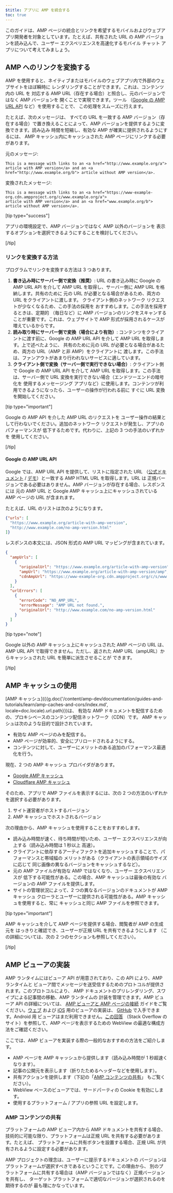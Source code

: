```yaml
---
$title: アプリに AMP を統合する
toc: true
---
```


このガイドは、AMP ページの統合とリンクを希望するモバイルおよびウェブアプリ開発者を対象としています。たとえば、共有された URL の AMP バージョンを読み込んで、ユーザー エクスペリエンスを高速化するモバイル チャット アプリについて考えてみましょう。



## AMP へのリンクを変換する

AMP を使用すると、ネイティブまたはモバイルのウェブアプリ内で外部のウェブサイトをほぼ瞬時に
レンダリングすることができます。これは、コンテンツ内の URL を
対応する AMP URL（存在する場合）と照合し、元のバージョンではなく AMP バージョンを
開くことで実現できます。ツール
（[Google の AMP URL API](https://developers.google.com/amp/cache/use-amp-url) など）を使用することで、
この処理をスムーズに行えます。

たとえば、次のメッセージは、
すべての URL を一致する AMP バージョン（存在する場合）で置き換えることによって、AMP バージョンを提供するように変換できます。読み込み
時間を短縮し、有効な AMP が確実に提供されるようにするには、
AMP キャッシュ内にキャッシュされた AMP ページにリンクする必要があります。

元のメッセージ:

```text
This is a message with links to an <a href="http://www.example.org/a">
article with AMP version</a> and an <a href="http://www.example.org/b"> article without AMP version</a>.
```


変換されたメッセージ:

```text
This is a message with links to an <a href="https://www-example-org.cdn.ampproject.org/c/www.example.org/a">
article with AMP version</a> and an <a href="www.example.org/b"> article without AMP version</a>.
```

[tip type="success"]

アプリの環境設定で、AMP バージョンではなく AMP 以外のバージョンを
表示するオプションを選択できるようにすることを検討してください。

[/tip]

### リンクを変換する方法

プログラムでリンクを変換する方法は 3 つあります。

1. **書き込み時にサーバー側で変換（推奨）**: URL の書き込み時に Google の
    AMP URL API を介して AMP URL を取得し、サーバー側に AMP URL を格納します。共有のために
    元の URL が必要となる場合があるため、両方の URL をクライアントに渡します。
    クライアント側のネットワーク リクエストが少なくなるため、この手法の採用を
    おすすめします。この手法を採用するときは、定期的
    （毎日など）に AMP バージョンのリンクをスキャンすることが重要です。これは、ウェブサイトで AMP 形式が採用されるケースが
    増えているからです。
1. **読み取り時にサーバー側で変換（場合により有効）**: コンテンツをクライアントに渡す前に、Google の AMP
    URL API を介して AMP URL を取得します。上で述べたように、
    共有のために元の URL が必要となる場合があるため、両方の URL（AMP と非 AMP）をクライアントに
    渡します。この手法は、ファンアウトがあまり行われないサービスに適しています。
1. **クライアント側で変換（サーバー側で実行できない場合）**: クライアント側で
    Google の AMP URL API を介して AMP URL を取得します。この手法は、サーバー側で URL
    変換を実行できない場合（エンドツーエンドの暗号化を
    使用するメッセージング アプリなど）に使用します。コンテンツが利用できるようになったら、ユーザーの操作が行われる前に
    すぐに URL 変換を開始してください。

[tip type="important"]

Google の AMP API を介した AMP URL のリクエストを
ユーザー操作の結果として行わないでください。追加のネットワーク リクエストが発生し、アプリのパフォーマンスが
低下するためです。代わりに、上記の 3 つの手法のいずれかを
使用してください。

[/tip]


#### Google の AMP URL API

Google では、AMP URL API を提供して、リストに指定された URL
（[公式ドキュメント](https://developers.google.com/amp/cache/use-amp-url) /
[デモ](https://ampbyexample.com/advanced/using_the_amp_url_api/)）と一致する AMP HTML URL を取得します。URL は
正規バージョンである必要はありません。AMP バージョンが存在する場合、レスポンスには
元の AMP URL と Google AMP キャッシュ上にキャッシュされている AMP ページの
URL が含まれます。

たとえば、URL のリストは次のようになります。


```json
{"urls": [
  "https://www.example.org/article-with-amp-version",
  "http://www.example.com/no-amp-version.html"
]}
```


レスポンスの本文には、JSON 形式の AMP URL マッピングが含まれています。


```json
{
  "ampUrls": [
    {
      "originalUrl": "https://www.example.org/article-with-amp-version",
      "ampUrl": "https://www.example.org/article-with-amp-version/amp",
      "cdnAmpUrl": "https://www-example-org.cdn.ampproject.org/c/s/www.example.org/article-with-amp-version"
    }
  ],
  "urlErrors": [
    {
      "errorCode": "NO_AMP_URL",
      "errorMessage": "AMP URL not found.",
      "originalUrl": "http://www.example.com/no-amp-version.html"
    }
  ]
}
```

[tip type="note"]

Google 以外の AMP キャッシュ上にキャッシュされた AMP ページの URL は、
AMP URL API で取得できません。ただし、返された AMP URL（ampURL）からキャッシュされた URL を簡単に派生させることが
できます。

[/tip]


## AMP キャッシュの使用

[AMP キャッシュ]({{g.doc('/content/amp-dev/documentation/guides-and-tutorials/learn/amp-caches-and-cors/index.md', locale=doc.locale).url.path}})は、
有効な AMP ドキュメントを配信するための、プロキシベースのコンテンツ配信ネットワーク（CDN）です。
AMP キャッシュは次のような目的で設計されています。

*   有効な AMP ページのみを配信する。
*   AMP ページが効率的、安全にプリロードされるようにする。
*   コンテンツに対して、ユーザーにメリットのある追加のパフォーマンス最適化を行う。

現在、2 つの AMP キャッシュ プロバイダがあります。

*   [Google AMP キャッシュ](https://developers.google.com/amp/cache/)
*   [Cloudflare AMP キャッシュ](https://amp.cloudflare.com/)

そのため、アプリで AMP ファイルを表示するには、次の 2 つの方法のいずれかを選択する必要があります。

1.  サイト運営者がホストするバージョン
1.  AMP キャッシュでホストされるバージョン

次の理由から、AMP キャッシュを使用することをおすすめします。

*   読み込み時間が速く、待ち時間が短いため、ユーザー エクスペリエンスが向上する（読み込み時間は 1 秒以上
    高速）。
*   クライアントに依存するアーティファクトを追加キャッシュすることで、パフォーマンスと帯域幅の
    メリットがある（クライアントの表示領域のサイズに応じて
    同じ画像の異なるバージョンをキャッシュするなど）。
*   元の AMP ファイルが有効な AMP ではなくなり、ユーザー エクスペリエンスが
    低下する可能性がある。この場合、AMP キャッシュは最後の有効な
    バージョンの AMP ファイルを提供します。
*   サイトの管理状況によって、2 つの異なるバージョンのドキュメントが
    AMP キャッシュ クローラとユーザーに提供される可能性がある。AMP キャッシュを使用すると、常に
    キャッシュと同じ AMP ファイルを参照できます。

[tip type="important"]

AMP キャッシュを介して AMP ページを提供する場合、閲覧者が AMP の生成元を
はっきりと確認でき、ユーザーが正規 URL を共有できるようにします
（この詳細については、次の 2 つのセクションも参照してください）。

[/tip]

## AMP ビューアの実装

AMP ランタイムにはビューア API が用意されており、この API により、AMP ランタイムと
ビューア間でメッセージを送受信するためのプロトコルが提供されます。このプロトコルにより、
AMP ドキュメントのプリレンダリング、スワイプによる記事間の移動、AMP ランタイムの
計装を管理できます。AMP ビューア API の詳細については、
[AMP ビューアと AMP ページの接続](https://github.com/ampproject/amphtml/blob/master/extensions/amp-viewer-integration/integrating-viewer-with-amp-doc-guide.md)
ガイドをご覧ください。[ウェブ](https://github.com/ampproject/amp-viewer/blob/master/mobile-web/README.md)
および [iOS](https://github.com/ampproject/amp-viewer/tree/master/ios) 用のビューアの実装は、
[GitHub](https://github.com/ampproject/amp-viewer) で入手できます。Android 用
ビューアはまだ利用できません。[この回答](https://stackoverflow.com/questions/44856759/does-we-need-to-change-anything-in-usual-webpage-loader-for-loading-an-amp-acce/44869038#44869038)
（Stack Overflow のサイト）を参照して、AMP ページを表示するための WebView の最適な構成方法をご確認ください。

ここでは、AMP ビューアを実装する際の一般的なおすすめの方法をご紹介します。

*   AMP ページを AMP キャッシュから提供します（読み込み時間が 1 秒超速くなります）。
*   記事の公開元を表示します（折りたためるヘッダーなどを使用します）。
*   共有アクションを提供します（下記の「[AMP コンテンツの共有](/ja/docs/integration/integrate-with-apps.html#sharing-amp-content)」
    もご覧ください）。
*   WebView ベースのビューアでは、サードパーティの Cookie を有効にします。
*   使用するプラットフォーム / アプリの参照 URL を設定します。


### AMP コンテンツの共有

プラットフォームの AMP ビューア内から AMP ドキュメントを共有する場合、
技術的に可能な限り、プラットフォームは正規 URL を共有する必要があります。たとえば、
プラットフォームに共有ボタンを設置する場合、正規 URL が共有されるように設定する必要があります。

AMP プロジェクトの理念は、ユーザーに提示するドキュメントの
バージョンはプラットフォームが選択すべきであるということです。この理由から、
別のプラットフォームに共有する場合は（AMP バージョンではなく）正規バージョンを共有し、
ターゲット プラットフォームで適切なバージョンが選択されるのを期待するのが
最も理にかなっています。

